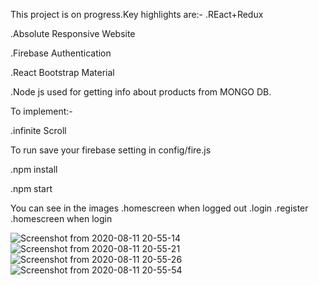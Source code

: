 This project is on progress.Key highlights are:-
.REact+Redux


.Absolute Responsive Website


.Firebase Authentication


.React Bootstrap Material


.Node js used for getting info about products from MONGO DB.
  
To implement:-

.infinite Scroll



To run save your firebase setting in config/fire.js


.npm install

.npm start

   You can see in the images
   .homescreen when logged out
   .login
   .register
   .homescreen when login



![Screenshot from 2020-08-11 20-55-14](https://user-images.githubusercontent.com/61499759/89916302-19976e80-dc15-11ea-803b-ff301bf3617b.png)
![Screenshot from 2020-08-11 20-55-21](https://user-images.githubusercontent.com/61499759/89916329-1dc38c00-dc15-11ea-84ba-7f75fe2b3497.png)
![Screenshot from 2020-08-11 20-55-26](https://user-images.githubusercontent.com/61499759/89916353-20be7c80-dc15-11ea-86d4-960b59c4183f.png)
![Screenshot from 2020-08-11 20-55-54](https://user-images.githubusercontent.com/61499759/89916363-2320d680-dc15-11ea-9107-4fa8f99168cb.png)
